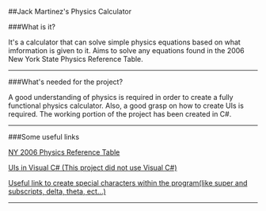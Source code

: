 ##Jack Martinez's Physics Calculator

###What is it?

It's a calculator that can solve simple physics equations based on what imformation is given to it.
Aims to solve any equations found in the 2006 New York State Physics Reference Table.

***

###What's needed for the project?

A good understanding of physics is required in order to create a fully functional physics calculator.
Also, a good grasp on how to create UIs is required. The working portion of the project has been created in C#.

***

###Some useful links

[NY 2006 Physics Reference Table](http://www.p12.nysed.gov/assessment/reftable/physics-rt/physics06tbl.pdf)

[UIs in Visual C# (This project did not use Visual C#)](http://www.worldbestlearningcenter.com/index_files/csharp_GUI_calculator.htm)

[Useful link to create special characters within the program(like super and subscripts, delta, theta, ect...)](https://msdn.microsoft.com/en-us/library/system.windows.controls.richtextbox%28v=vs.110%29.aspx)

***